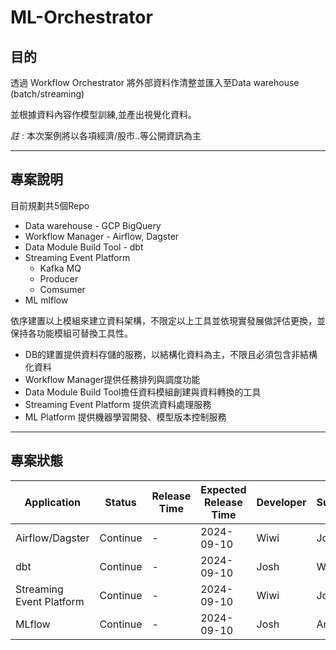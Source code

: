 # ML-Orchestrator

## 目的

透過 Workflow Orchestrator 將外部資料作清整並匯入至Data warehouse (batch/streaming)

並根據資料內容作模型訓練,並產出視覺化資料。

  *註* : 本次案例將以各項經濟/股市..等公開資訊為主

-------------------------------

## 專案說明

目前規劃共5個Repo
- Data warehouse - GCP BigQuery
- Workflow Manager - Airflow, Dagster
- Data Module Build Tool - dbt
- Streaming Event Platform 
   -  Kafka MQ
   -  Producer
   -  Comsumer
- ML mlflow

依序建置以上模組來建立資料架構，不限定以上工具並依現實發展做評估更換，並保持各功能模組可替換工具性。

- DB的建置提供資料存儲的服務，以結構化資料為主，不限且必須包含非結構化資料
- Workflow Manager提供任務排列與調度功能
- Data Module Build Tool擔任資料模組創建與資料轉換的工具
- Streaming Event Platform 提供流資料處理服務
- ML Platform 提供機器學習開發、模型版本控制服務

-------------------------------

## 專案狀態
| Application | Status | Release Time | Expected Release Time | Developer | Supporter |
|----------|----------|----------|----------|----------|----------|
| Airflow/Dagster | Continue | - | 2024-09-10 | Wiwi | Josh |
| dbt | Continue | - | 2024-09-10 | Josh | Wiwi |
| Streaming Event Platform | Continue | - | 2024-09-10 | Wiwi | Josh |
| MLflow | Continue | - | 2024-09-10 | Josh | Andy |

